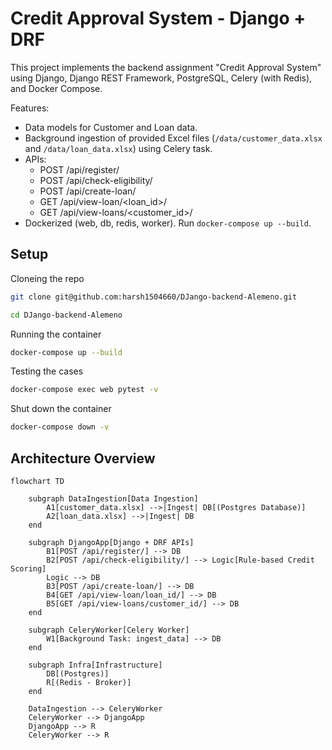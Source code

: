 # Credit Approval System - Django + DRF

This project implements the backend assignment "Credit Approval System" using Django, Django REST Framework, PostgreSQL, Celery (with Redis), and Docker Compose.

Features:
- Data models for Customer and Loan data.
- Background ingestion of provided Excel files (`/data/customer_data.xlsx` and `/data/loan_data.xlsx`) using Celery task.
- APIs:
  - POST /api/register/
  - POST /api/check-eligibility/
  - POST /api/create-loan/
  - GET  /api/view-loan/<loan_id>/
  - GET  /api/view-loans/<customer_id>/
- Dockerized (web, db, redis, worker). Run `docker-compose up --build`.

## Setup

Cloneing the repo
```bash
git clone git@github.com:harsh1504660/DJango-backend-Alemeno.git
```
```bash
cd DJango-backend-Alemeno
```

Running the container
```bash
docker-compose up --build
```

Testing the cases
```bash
docker-compose exec web pytest -v
```

Shut down the container
```bash
docker-compose down -v
```

## Architecture Overview
```mermaid
flowchart TD

    subgraph DataIngestion[Data Ingestion]
        A1[customer_data.xlsx] -->|Ingest| DB[(Postgres Database)]
        A2[loan_data.xlsx] -->|Ingest| DB
    end

    subgraph DjangoApp[Django + DRF APIs]
        B1[POST /api/register/] --> DB
        B2[POST /api/check-eligibility/] --> Logic[Rule-based Credit Scoring]
        Logic --> DB
        B3[POST /api/create-loan/] --> DB
        B4[GET /api/view-loan/loan_id/] --> DB
        B5[GET /api/view-loans/customer_id/] --> DB
    end

    subgraph CeleryWorker[Celery Worker]
        W1[Background Task: ingest_data] --> DB
    end

    subgraph Infra[Infrastructure]
        DB[(Postgres)]
        R[(Redis - Broker)]
    end

    DataIngestion --> CeleryWorker
    CeleryWorker --> DjangoApp
    DjangoApp --> R
    CeleryWorker --> R


